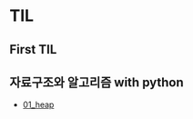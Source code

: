 # TIL
## First TIL

## 자료구조와 알고리즘 with python
* [01_heap](https://github.com/1stApplePie/TIL/blob/master/python/01_heap.ipynb)